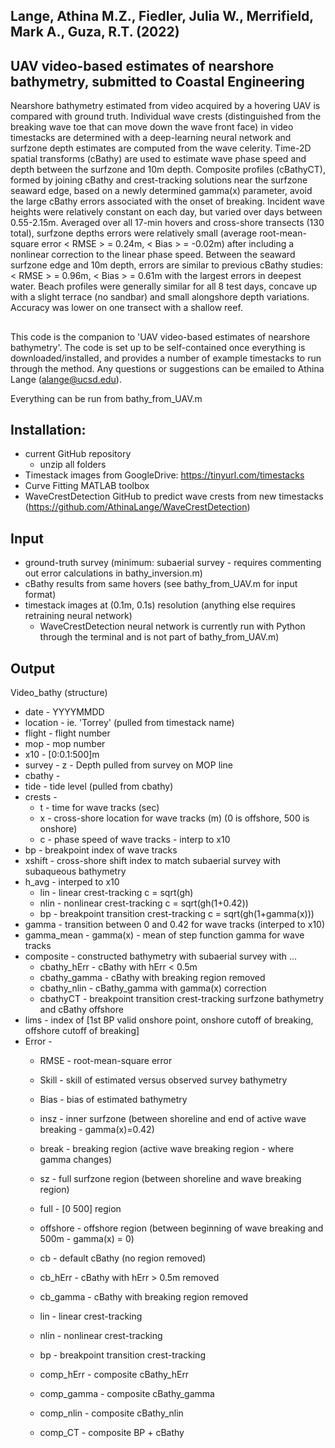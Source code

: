 
## Lange, Athina M.Z., Fiedler, Julia W., Merrifield, Mark A., Guza, R.T. (2022)
## UAV video-based estimates of nearshore bathymetry, submitted to Coastal Engineering

Nearshore bathymetry estimated from video acquired by a hovering UAV is compared with ground truth. Individual wave crests (distinguished from the breaking wave toe that can move down the wave front face) in video timestacks are determined with a deep-learning neural network and surfzone depth estimates are computed from the wave celerity. Time-2D spatial transforms (cBathy) are used to estimate wave phase speed and depth between the surfzone and 10m depth. Composite profiles (cBathyCT), formed by joining cBathy and crest-tracking solutions near the surfzone seaward edge, based on a newly determined gamma(x) parameter, avoid the large cBathy errors associated with the onset of breaking. Incident wave heights were relatively constant on each day, but varied over days between 0.55-2.15m.  Averaged over all 17-min hovers and cross-shore transects (130 total), surfzone depths errors were relatively small (average root-mean-square error < RMSE > = 0.24m, < Bias > = -0.02m) after including a nonlinear correction to the linear phase speed. Between the seaward surfzone edge and 10m depth, errors are similar to previous cBathy studies: < RMSE > = 0.96m, < Bias > = 0.61m with the largest errors in deepest water. Beach profiles were generally similar for all 8 test days, concave up with a slight terrace (no sandbar) and small alongshore depth variations. Accuracy was lower on one transect with a shallow reef. 



##
This code is the companion to 'UAV video-based estimates of nearshore bathymetry'. 
The code is set up to be self-contained once everything is downloaded/installed, and provides a number of example timestacks to run through the method. 
Any questions or suggestions can be emailed to Athina Lange (alange@ucsd.edu).

Everything can be run from bathy_from_UAV.m


## Installation:
  - current GitHub repository
    - unzip all folders
  - Timestack images from GoogleDrive: <https://tinyurl.com/timestacks>
  - Curve Fitting MATLAB toolbox
  - WaveCrestDetection GitHub to predict wave crests from new timestacks (<https://github.com/AthinaLange/WaveCrestDetection>)

## Input
  - ground-truth survey (minimum: subaerial survey - requires commenting out error calculations in bathy_inversion.m)
  - cBathy results from same hovers (see bathy_from_UAV.m for input format)
  - timestack images at (0.1m, 0.1s) resolution (anything else requires retraining neural network)
    - WaveCrestDetection neural network is currently run with Python through the terminal and is not part of bathy_from_UAV.m)
    
## Output
Video_bathy (structure)
  - date - YYYYMMDD
  - location - ie. 'Torrey' (pulled from timestack name)
  - flight - flight number
  - mop - mop number
  - x10 - [0:0.1:500]m
  - survey - z - Depth pulled from survey on MOP line
  - cbathy - 
  - tide - tide level (pulled from cbathy)
  - crests - 
    - t - time for wave tracks (sec)
    - x - cross-shore location for wave tracks (m) (0 is offshore, 500 is onshore)
    - c - phase speed of wave tracks - interp to x10
  - bp - breakpoint index of wave tracks
  - xshift - cross-shore shift index to match subaerial survey with subaqueous bathymetry
  - h_avg - interped to x10
    - lin - linear crest-tracking c = sqrt(gh)
    - nlin - nonlinear crest-tracking c = sqrt(gh(1+0.42))
    - bp - breakpoint transition crest-tracking c = sqrt(gh(1+gamma(x)))
  - gamma - transition between 0 and 0.42 for wave tracks (interped to x10)
  - gamma_mean - gamma(x) - mean of step function gamma for wave tracks
  - composite - constructed bathymetry with subaerial survey with ...
    - cbathy_hErr - cBathy with hErr < 0.5m 
    - cbathy_gamma - cBathy with breaking region removed
    - cbathy_nlin - cBathy_gamma with gamma(x) correction
    - cbathyCT - breakpoint transition crest-tracking surfzone bathymetry and cBathy offshore
  - lims - index of [1st BP valid onshore point, onshore cutoff of breaking, offshore cutoff of breaking]
  - Error - 
    - RMSE - root-mean-square error
    - Skill - skill of estimated versus observed survey bathymetry
    - Bias - bias of estimated bathymetry

    - insz - inner surfzone (between shoreline and end of active wave breaking - gamma(x)=0.42)
    - break - breaking region (active wave breaking region - where gamma changes)
    - sz - full surfzone region (between shoreline and wave breaking region)
    - full - [0 500] region
    - offshore - offshore region (between beginning of wave breaking and 500m - gamma(x) = 0)
           
    - cb - default cBathy (no region removed)
    - cb_hErr - cBathy with hErr > 0.5m removed     
    - cb_gamma - cBathy with breaking region removed
    - lin - linear crest-tracking
    - nlin - nonlinear crest-tracking
    - bp - breakpoint transition crest-tracking
    - comp_hErr - composite cBathy_hErr
    - comp_gamma - composite cBathy_gamma
    - comp_nlin - composite cBathy_nlin
    - comp_CT - composite BP + cBathy

